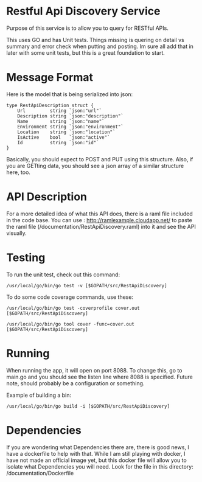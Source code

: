 Restful Api Discovery Service
=============================
Purpose of this service is to allow you to query for RESTful APIs.

This uses GO and has Unit tests.  Things missing is quering on detail vs summary and error check when putting and posting.  Im sure all add that in later with some unit tests, but this is a great foundation to start.

Message Format
==============
Here is the model that is being serialized into json:
```
type RestApiDescription struct {
	Url         string `json:"url"`
	Description string `json:"description"`
	Name        string `json:"name"`
	Environment string `json:"environment"`
	Location    string `json:"location"`
	IsActive    bool   `json:"active"`
	Id          string `json:"id"`
}
```

Basically, you should expect to POST and PUT using this structure.  Also, if you are GETting data, you should see a json array of a similar structure here, too.

API Description
===============
For a more detailed idea of what this API does, there is a raml file included in the code base.  You can use : http://ramlexample.cloudapp.net/ to paste the raml file (/documentation/RestApiDiscovery.raml) into it and see the API visually.

Testing
=======

To run the unit test, check out this command:
```
/usr/local/go/bin/go test -v [$GOPATH/src/RestApiDiscovery]
```

To do some code coverage commands, use these:
```
/usr/local/go/bin/go test -coverprofile cover.out  [$GOPATH/src/RestApiDiscovery]

/usr/local/go/bin/go tool cover -func=cover.out  [$GOPATH/src/RestApiDiscovery]
```

Running
=======

When running the app, it will open on port 8088.  To change this, go to main.go and you should see the listen line where 8088 is specified.  Future note, should probably be a configuration or something.

Example of building a bin:
```
/usr/local/go/bin/go build -i [$GOPATH/src/RestApiDiscovery]
```

Dependencies
============
If you are wondering what Dependencies there are, there is good news, I have a dockerfile to help with that.  While I am still playing with docker, I have not made an official image yet, but this docker file will allow you to isolate what Dependencies you will need.  Look for the file in this directory: /documentation/Dockerfile